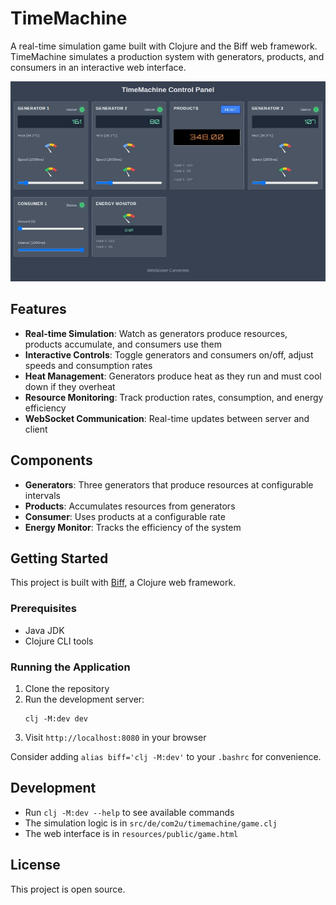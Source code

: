 # TimeMachine

A real-time simulation game built with Clojure and the Biff web framework. TimeMachine simulates a production system with generators, products, and consumers in an interactive web interface.

![TimeMachine Screenshot](resources/public/timemachine.jpg)

## Features

- **Real-time Simulation**: Watch as generators produce resources, products accumulate, and consumers use them
- **Interactive Controls**: Toggle generators and consumers on/off, adjust speeds and consumption rates
- **Heat Management**: Generators produce heat as they run and must cool down if they overheat
- **Resource Monitoring**: Track production rates, consumption, and energy efficiency
- **WebSocket Communication**: Real-time updates between server and client

## Components

- **Generators**: Three generators that produce resources at configurable intervals
- **Products**: Accumulates resources from generators
- **Consumer**: Uses products at a configurable rate
- **Energy Monitor**: Tracks the efficiency of the system

## Getting Started

This project is built with [Biff](https://biffweb.com/), a Clojure web framework.

### Prerequisites

- Java JDK
- Clojure CLI tools

### Running the Application

1. Clone the repository
2. Run the development server:
   ```
   clj -M:dev dev
   ```
3. Visit `http://localhost:8080` in your browser

Consider adding `alias biff='clj -M:dev'` to your `.bashrc` for convenience.

## Development

- Run `clj -M:dev --help` to see available commands
- The simulation logic is in `src/de/com2u/timemachine/game.clj`
- The web interface is in `resources/public/game.html`

## License

This project is open source.
